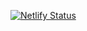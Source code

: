 [![Netlify Status](https://api.netlify.com/api/v1/badges/2e7f646e-8d4d-4cdd-8939-e09e247f7071/deploy-status)](https://app.netlify.com/sites/admiring-lichterman-c923ea/deploys)